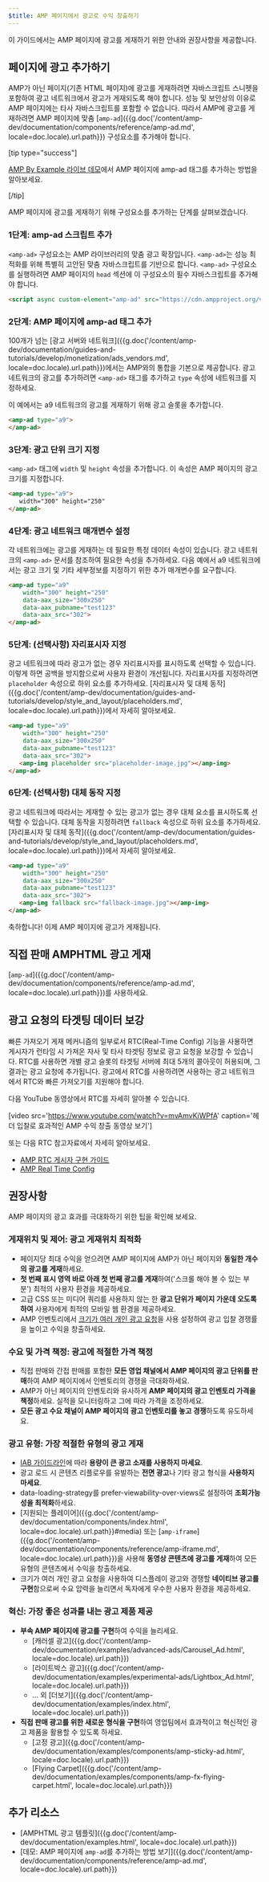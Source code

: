 ```yaml
---
$title: AMP 페이지에서 광고로 수익 창출하기
---
```


이 가이드에서는 AMP 페이지에 광고를 게재하기 위한 안내와 권장사항을 제공합니다.

## 페이지에 광고 추가하기

AMP가 아닌 페이지(기존 HTML 페이지)에 광고를 게재하려면 자바스크립트 스니펫을 포함하여 광고 네트워크에서 광고가 게재되도록 해야 합니다.  성능 및 보안상의 이유로 AMP 페이지에는 타사 자바스크립트를 포함할 수 없습니다.  따라서 AMP에 광고를 게재하려면 AMP 페이지에 맞춤 [`amp-ad`]({{g.doc('/content/amp-dev/documentation/components/reference/amp-ad.md', locale=doc.locale).url.path}}) 구성요소를 추가해야 합니다.

[tip type="success"]

[AMP By Example 라이브 데모](https://ampbyexample.com/components/amp-ad/)에서 AMP 페이지에 amp-ad 태그를 추가하는 방법을 알아보세요.

[/tip]

AMP 페이지에 광고를 게재하기 위해 구성요소를 추가하는 단계를 살펴보겠습니다.

### 1단계: amp-ad 스크립트 추가

`<amp-ad>` 구성요소는 AMP 라이브러리의 맞춤 광고 확장입니다. `<amp-ad>`는 성능 최적화를 위해 특별히 고안된 맞춤 자바스크립트를 기반으로 합니다. `<amp-ad>` 구성요소를 실행하려면 AMP 페이지의 `head` 섹션에 이 구성요소의 필수 자바스크립트를 추가해야 합니다.

```html
<script async custom-element="amp-ad" src="https://cdn.ampproject.org/v0/amp-ad-0.1.js"></script>
```

### 2단계: AMP 페이지에 amp-ad 태그 추가

100개가 넘는 [광고 서버와 네트워크]({{g.doc('/content/amp-dev/documentation/guides-and-tutorials/develop/monetization/ads_vendors.md', locale=doc.locale).url.path}})에서는 AMP와의 통합을 기본으로 제공합니다.  광고 네트워크의 광고를 추가하려면 `<amp-ad>` 태그를 추가하고 `type` 속성에 네트워크를 지정하세요.

이 예에서는 a9 네트워크의 광고를 게재하기 위해 광고 슬롯을 추가합니다.

```html
<amp-ad type="a9">
</amp-ad>
```

### 3단계: 광고 단위 크기 지정

`<amp-ad>` 태그에 `width` 및 `height` 속성을 추가합니다.  이 속성은 AMP 페이지의 광고 크기를 지정합니다.

```html hl_lines="2"
<amp-ad type="a9">
   width="300" height="250"
</amp-ad>
```

### 4단계: 광고 네트워크 매개변수 설정

각 네트워크에는 광고를 게재하는 데 필요한 특정 데이터 속성이 있습니다.  광고 네트워크의 `<amp-ad>` 문서를 참조하여 필요한 속성을 추가하세요. 다음 예에서 a9 네트워크에서는 광고 크기 및 기타 세부정보를 지정하기 위한 추가 매개변수를 요구합니다.

```html hl_lines="3 4 5"
<amp-ad type="a9"
    width="300" height="250"
    data-aax_size="300x250"
    data-aax_pubname="test123"
    data-aax_src="302">
</amp-ad>
```

### 5단계: (선택사항) 자리표시자 지정

광고 네트워크에 따라 광고가 없는 경우 자리표시자를 표시하도록 선택할 수 있습니다. 이렇게 하면 공백을 방지함으로써 사용자 환경이 개선됩니다.  자리표시자를 지정하려면 `placeholder` 속성으로 하위 요소를 추가하세요. [자리표시자 및 대체 동작]({{g.doc('/content/amp-dev/documentation/guides-and-tutorials/develop/style_and_layout/placeholders.md', locale=doc.locale).url.path}})에서 자세히 알아보세요.

```html hl_lines="6"
<amp-ad type="a9"
    width="300" height="250"
    data-aax_size="300x250"
    data-aax_pubname="test123"
    data-aax_src="302">
   <amp-img placeholder src="placeholder-image.jpg"></amp-img>
</amp-ad>
```

### 6단계: (선택사항) 대체 동작 지정

광고 네트워크에 따라서는 게재할 수 있는 광고가 없는 경우 대체 요소를 표시하도록 선택할 수 있습니다. 대체 동작을 지정하려면 `fallback` 속성으로 하위 요소를 추가하세요. [자리표시자 및 대체 동작]({{g.doc('/content/amp-dev/documentation/guides-and-tutorials/develop/style_and_layout/placeholders.md', locale=doc.locale).url.path}})에서 자세히 알아보세요.

```html hl_lines="6"
<amp-ad type="a9"
    width="300" height="250"
    data-aax_size="300x250"
    data-aax_pubname="test123"
    data-aax_src="302">
   <amp-img fallback src="fallback-image.jpg"></amp-img>
</amp-ad>
```

축하합니다! 이제 AMP 페이지에 광고가 게재됩니다.

## 직접 판매 AMPHTML 광고 게재

[`amp-ad`]({{g.doc('/content/amp-dev/documentation/components/reference/amp-ad.md', locale=doc.locale).url.path}})를 사용하세요.

## 광고 요청의 타겟팅 데이터 보강

빠른 가져오기 게재 메커니즘의 일부로서 RTC(Real-Time Config) 기능을 사용하면 게시자가 런타임 시 가져온 자사 및 타사 타겟팅 정보로 광고 요청을 보강할 수 있습니다. RTC를 사용하면 개별 광고 슬롯의 타겟팅 서버에 최대 5개의 콜아웃이 허용되며, 그 결과는 광고 요청에 추가됩니다.  광고에서 RTC를 사용하려면 사용하는 광고 네트워크에서 RTC와 빠른 가져오기를 지원해야 합니다.

다음 YouTube 동영상에서 RTC를 자세히 알아볼 수 있습니다.

[video src='https://www.youtube.com/watch?v=mvAmvKiWPfA' caption='헤더 입찰로 효과적인 AMP 수익 창출 동영상 보기']

또는 다음 RTC 참고자료에서 자세히 알아보세요.

*   [AMP RTC 게시자 구현 가이드](https://github.com/ampproject/amphtml/blob/master/extensions/amp-a4a/rtc-publisher-implementation-guide.md)
*   [AMP Real Time Config](https://github.com/ampproject/amphtml/blob/master/extensions/amp-a4a/rtc-documentation.md)

## 권장사항

AMP 페이지의 광고 효과를 극대화하기 위한 팁을 확인해 보세요.

### 게재위치 및 제어: 광고 게재위치 최적화

*   페이지당 최대 수익을 얻으려면 AMP 페이지에 AMP가 아닌 페이지와 **동일한 개수의 광고를 게재**하세요.
*   **첫 번째 표시 영역 바로 아래 첫 번째 광고를 게재**하여('스크롤 해야 볼 수 있는 부분') 최적의 사용자 환경을 제공하세요.
*   고급 CSS 또는 미디어 쿼리를 사용하지 않는 한 **광고 단위가 페이지 가운데 오도록 하여** 사용자에게 최적의 모바일 웹 환경을 제공하세요.
*   AMP 인벤토리에서 [크기가 여러 개인 광고 요청](https://github.com/ampproject/amphtml/blob/master/ads/README.md#support-for-multi-size-ad-requests)을 사용 설정하여 광고 입찰 경쟁률을 높이고 수익을 창출하세요.

### 수요 및 가격 책정: 광고에 적절한 가격 책정

*   직접 판매와 간접 판매를 포함한 **모든 영업 채널에서 AMP 페이지의 광고 단위를 판매**하여 AMP 페이지에서 인벤토리의 경쟁을 극대화하세요.
*   AMP가 아닌 페이지의 인벤토리와 유사하게 **AMP 페이지의 광고 인벤토리 가격을 책정**하세요. 실적을 모니터링하고 그에 따라 가격을 조정하세요.
*   **모든 광고 수요 채널이 AMP 페이지의 광고 인벤토리를 놓고 경쟁**하도록 유도하세요.

### 광고 유형: 가장 적절한 유형의 광고 게재

*   [IAB 가이드라인](http://www.iab.com/wp-content/uploads/2015/11/IAB_Display_Mobile_Creative_Guidelines_HTML5_2015.pdf)에 따라 **용량이 큰 광고 소재를 사용하지 마세요**.
*   광고 로드 시 콘텐츠 리플로우를 유발하는 **전면 광고**나 기타 광고 형식을 **사용하지 마세요**.
*   data-loading-strategy를 prefer-viewability-over-views로 설정하여 **조회가능성을 최적화**하세요.
*   [지원되는 플레이어]({{g.doc('/content/amp-dev/documentation/components/index.html', locale=doc.locale).url.path}}#media) 또는 [`amp-iframe`]({{g.doc('/content/amp-dev/documentation/components/reference/amp-iframe.md', locale=doc.locale).url.path}})을 사용해 **동영상 콘텐츠에 광고를 게재**하여 모든 유형의 콘텐츠에서 수익을 창출하세요.
*   크기가 여러 개인 광고 요청을 사용하여 디스플레이 광고와 경쟁할 **네이티브 광고를 구현**함으로써 수요 압력을 늘리면서 독자에게 우수한 사용자 환경을 제공하세요.

### 혁신: 가장 좋은 성과를 내는 광고 제품 제공

*   **부속 AMP 페이지에 광고를 구현**하여 수익을 늘리세요.
    *   [캐러셀 광고]({{g.doc('/content/amp-dev/documentation/examples/advanced-ads/Carousel_Ad.html', locale=doc.locale).url.path}})
    *   [라이트박스 광고]({{g.doc('/content/amp-dev/documentation/examples/experimental-ads/Lightbox_Ad.html', locale=doc.locale).url.path}})
    *   ... 외 [더보기]({{g.doc('/content/amp-dev/documentation/examples/index.html', locale=doc.locale).url.path}})
*   **직접 판매 광고를 위한 새로운 형식을 구현**하여 영업팀에서 효과적이고 혁신적인 광고 제품을 활용할 수 있도록 하세요.
    *   [고정 광고]({{g.doc('/content/amp-dev/documentation/examples/components/amp-sticky-ad.html', locale=doc.locale).url.path}})
    *   [Flying Carpet]({{g.doc('/content/amp-dev/documentation/examples/components/amp-fx-flying-carpet.html', locale=doc.locale).url.path}})

## 추가 리소스

*   [AMPHTML 광고 템플릿]({{g.doc('/content/amp-dev/documentation/examples.html', locale=doc.locale).url.path}})
*   [데모: AMP 페이지에 `amp-ad`를 추가하는 방법 보기]({{g.doc('/content/amp-dev/documentation/components/reference/amp-ad.md', locale=doc.locale).url.path}})
